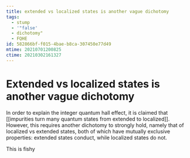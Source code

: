 ```yaml
---
title: extended vs localized states is another vague dichotomy
tags:
  - stump
  - '"false'
  - dichotomy"
  - FQHE
id: 582866bf-f015-4bae-b8ca-307450e77d49
mtime: 20210701200825
ctime: 20210302161327
---
```


# Extended vs localized states is another vague dichotomy

In order to explain the integer quantum hall effect, it is claimed that [[impurities turn many quantum states from extended to localized]]. However, this requires another dichotomy to strongly hold, namely that of localized vs extended states, both of which have mutually exclusive properties: extended states conduct, while localized states do not.

This is fishy
